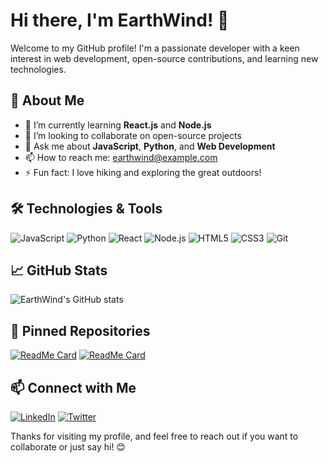 # Hi there, I'm EarthWind! 👋

Welcome to my GitHub profile! I'm a passionate developer with a keen interest in web development, open-source contributions, and learning new technologies.

## 🚀 About Me

- 🌱 I’m currently learning **React.js** and **Node.js**
- 👯 I’m looking to collaborate on open-source projects
- 💬 Ask me about **JavaScript**, **Python**, and **Web Development**
- 📫 How to reach me: [earthwind@example.com](mailto:earthwind@example.com)
- ⚡ Fun fact: I love hiking and exploring the great outdoors!

## 🛠️ Technologies & Tools

![JavaScript](https://img.shields.io/badge/-JavaScript-black?style=flat-square&logo=javascript)
![Python](https://img.shields.io/badge/-Python-black?style=flat-square&logo=python)
![React](https://img.shields.io/badge/-React-black?style=flat-square&logo=react)
![Node.js](https://img.shields.io/badge/-Node.js-black?style=flat-square&logo=node.js)
![HTML5](https://img.shields.io/badge/-HTML5-black?style=flat-square&logo=html5)
![CSS3](https://img.shields.io/badge/-CSS3-black?style=flat-square&logo=css3)
![Git](https://img.shields.io/badge/-Git-black?style=flat-square&logo=git)

## 📈 GitHub Stats

![EarthWind's GitHub stats](https://github-readme-stats.vercel.app/api?username=EarthWind&show_icons=true&theme=radical)

## 📌 Pinned Repositories

[![ReadMe Card](https://github-readme-stats.vercel.app/api/pin/?username=EarthWind&repo=awesome-project&theme=radical)](https://github.com/EarthWind/awesome-project)
[![ReadMe Card](https://github-readme-stats.vercel.app/api/pin/?username=EarthWind&repo=another-cool-project&theme=radical)](https://github.com/EarthWind/another-cool-project)

## 📫 Connect with Me

[![LinkedIn](https://img.shields.io/badge/-LinkedIn-black?style=flat-square&logo=linkedin)](https://www.linkedin.com/in/earthwind)
[![Twitter](https://img.shields.io/badge/-Twitter-black?style=flat-square&logo=twitter)](https://twitter.com/earthwind)

Thanks for visiting my profile, and feel free to reach out if you want to collaborate or just say hi! 😊

